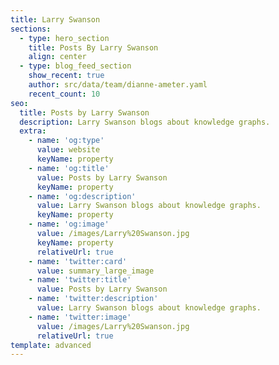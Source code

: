 ```yaml
---
title: Larry Swanson
sections:
  - type: hero_section
    title: Posts By Larry Swanson
    align: center
  - type: blog_feed_section
    show_recent: true
    author: src/data/team/dianne-ameter.yaml
    recent_count: 10
seo:
  title: Posts by Larry Swanson
  description: Larry Swanson blogs about knowledge graphs.
  extra:
    - name: 'og:type'
      value: website
      keyName: property
    - name: 'og:title'
      value: Posts by Larry Swanson
      keyName: property
    - name: 'og:description'
      value: Larry Swanson blogs about knowledge graphs.
      keyName: property
    - name: 'og:image'
      value: /images/Larry%20Swanson.jpg
      keyName: property
      relativeUrl: true
    - name: 'twitter:card'
      value: summary_large_image
    - name: 'twitter:title'
      value: Posts by Larry Swanson
    - name: 'twitter:description'
      value: Larry Swanson blogs about knowledge graphs.
    - name: 'twitter:image'
      value: /images/Larry%20Swanson.jpg
      relativeUrl: true
template: advanced
---
```

